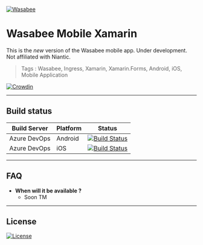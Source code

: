 <a href="https://wasabee.rocks"><img src="https://avatars3.githubusercontent.com/u/52861615?s=300" title="Wasabee" alt="Wasabee"></a>

# Wasabee Mobile Xamarin
This is the *new* version of the Wasabee mobile app. Under development.
Not affiliated with Niantic.

> Tags : Wasabee, Ingress, Xamarin, Xamarin.Forms, Android, iOS, Mobile Application

[![Crowdin](https://badges.crowdin.net/wasabee-mobile/localized.svg)](https://crowdin.com/project/wasabee-mobile)

---
## Build status
| Build Server | Platform | Status |
|--------------|----------|--------|
| Azure DevOps | Android  | [![Build Status](https://dev.azure.com/Wasabee-Project/Wasabee-Mobile-Xamarin/_apis/build/status/%5BPROD%5D%20Android?branchName=master)](https://dev.azure.com/Wasabee-Project/Wasabee-Mobile-Xamarin/_build/latest?definitionId=1&branchName=master) |
| Azure DevOps | iOS  | [![Build Status](https://dev.azure.com/Wasabee-Project/Wasabee-Mobile-Xamarin/_apis/build/status/%5BPROD%5D%20iOS?branchName=master)](https://dev.azure.com/Wasabee-Project/Wasabee-Mobile-Xamarin/_build/latest?definitionId=3&branchName=master)|

---
## FAQ
- **When will it be available ?**
    - Soon TM

---
## License
[![License](https://img.shields.io/badge/License-Apache%202.0-blue.svg)](https://opensource.org/licenses/Apache-2.0)